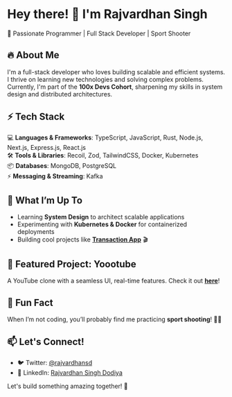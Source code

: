 # Hey there! 👋 I'm Rajvardhan Singh 

🚀 Passionate Programmer | Full Stack Developer | Sport Shooter  

## 🔥 About Me  
I'm a full-stack developer who loves building scalable and efficient systems. I thrive on learning new technologies and solving complex problems. Currently, I'm part of the **100x Devs Cohort**, sharpening my skills in system design and distributed architectures.  

## ⚡ Tech Stack  
💻 **Languages & Frameworks**: TypeScript, JavaScript, Rust, Node.js, Next.js, Express.js, React.js  
🛠 **Tools & Libraries**: Recoil, Zod, TailwindCSS, Docker, Kubernetes  
📦 **Databases**: MongoDB, PostgreSQL  
⚡ **Messaging & Streaming**: Kafka  

## 🎯 What I’m Up To  
- Learning **System Design** to architect scalable applications  
- Experimenting with **Kubernetes & Docker** for containerized deployments  
- Building cool projects like **[Transaction App](https://github.com/0xRajvardhan/Transaction-App)** 🎬  

## 📌 Featured Project: Yoootube  
A YouTube clone with a seamless UI, real-time features. Check it out **[here](https://github.com/0xRajvardhan/Yoootube)**!  

## 🎯 Fun Fact  
When I’m not coding, you’ll probably find me practicing **sport shooting**! 🎯🏅  

## 📫 Let's Connect!  
- 🐦 Twitter: [@rajvardhansd](https://twitter.com/rajvardhansd)  
- 💼 LinkedIn: [Rajvardhan Singh Dodiya](https://www.linkedin.com/in/rajvardhan-singh-dodiya/)  

Let's build something amazing together! 🚀  
